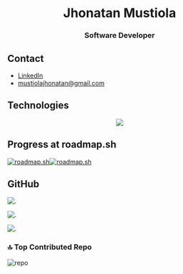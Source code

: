 
<h1 align="center">Jhonatan Mustiola</h1>
<h3 align="center">Software Developer</h3>

## Contact

- [LinkedIn](https://www.linkedin.com/jhonatan-mustiola)
- [mustiolajhonatan@gmail.com](mailto:mustiolajhonatan@gmail.com)
<!-- - [Portfolio](https://jhonatan-mustiola.netlify.app) -->

## Technologies

<!--tech stack icons-->
<p align="center">
  <a href="https://skillicons.dev">
    <img src="https://skillicons.dev/icons?i=postgres,prisma,express,js,mysql,nextjs,nodejs,py,react,tailwind,ts,cs,net,sass,php,linux,go,flask,fastapi,cpp,c,bash,astro,html,css,git&perline=13" />
  </a>
</p>

## Progress at roadmap.sh

[![roadmap.sh](https://api.roadmap.sh/v1-badge/tall/64af6cdf5f038d81eead5cf0?variant=dark&roadmaps=javascript%2Cpython%2Cgolang%2Csql)](https://roadmap.sh)[![roadmap.sh](https://api.roadmap.sh/v1-badge/tall/64af6cdf5f038d81eead5cf0?variant=dark&roadmaps=aspnet-core%2Cdatastructures-and-algorithms%2Cbackend%2Crust)](https://roadmap.sh)

<!-- ### LeetCode
![](https://leetcard.jacoblin.cool/JhonatanMustiola?theme=dark&font=Oswald&ext=heatmap) -->

## GitHub

![.](https://github-readme-stats.vercel.app/api?username=hiahir357&theme=blue-green&hide_border=false&include_all_commits=true&count_private=false)

![.](https://github-readme-streak-stats.herokuapp.com/?user=hiahir357&theme=blue-green&hide_border=false)

![.](https://github-readme-stats.vercel.app/api/top-langs/?username=hiahir357&theme=blue-green&hide_border=false&include_all_commits=true&count_private=false&layout=compact)
<!-- ![](https://leetcard.jacoblin.cool/JhonatanMustiola?ext=activity) -->

### 🔝 Top Contributed Repo

![repo](https://github-contributor-stats.vercel.app/api?username=hiahir357&limit=5&theme=blue-green&combine_all_yearly_contributions=true)
